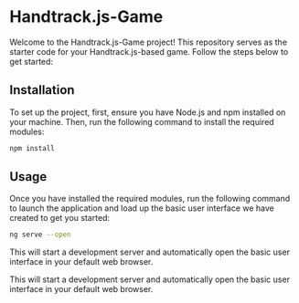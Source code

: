 # Handtrack.js-Game

Welcome to the Handtrack.js-Game project! This repository serves as the starter code for your Handtrack.js-based game. Follow the steps below to get started:


## Installation


To set up the project, first, ensure you have Node.js and npm installed on your machine. Then, run the following command to install the required modules:


```bash
npm install
```


## Usage

Once you have installed the required modules, run the following command to launch the application and load up the basic user interface we have created to get you started:


```bash
ng serve --open
```

This will start a development server and automatically open the basic user interface in your default web browser.

This will start a development server and automatically open the basic user interface in your default web browser.
 
 
